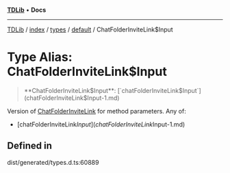 [**TDLib**](../../../../../../README.md) • **Docs**

***

[TDLib](../../../../../../modules.md) / [index](../../../../../README.md) / [types](../../../README.md) / [default](../README.md) / ChatFolderInviteLink$Input

# Type Alias: ChatFolderInviteLink$Input

> **ChatFolderInviteLink$Input**: [`chatFolderInviteLink$Input`](chatFolderInviteLink$Input-1.md)

Version of [ChatFolderInviteLink](ChatFolderInviteLink.md) for method parameters.
Any of:
- [chatFolderInviteLink$Input](chatFolderInviteLink$Input-1.md)

## Defined in

dist/generated/types.d.ts:60889
